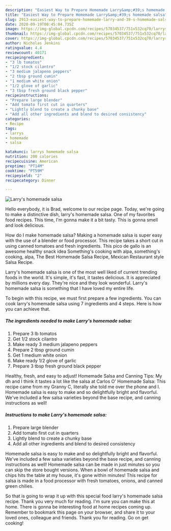 ```yaml
---
description: "Easiest Way to Prepare Homemade Larry&amp;#39;s homemade salsa"
title: "Easiest Way to Prepare Homemade Larry&amp;#39;s homemade salsa"
slug: 2913-easiest-way-to-prepare-homemade-larry-and-39-s-homemade-salsa
date: 2020-09-19T00:45:04.735Z
image: https://img-global.cpcdn.com/recipes/57034537/751x532cq70/larrys-homemade-salsa-recipe-main-photo.jpg
thumbnail: https://img-global.cpcdn.com/recipes/57034537/751x532cq70/larrys-homemade-salsa-recipe-main-photo.jpg
cover: https://img-global.cpcdn.com/recipes/57034537/751x532cq70/larrys-homemade-salsa-recipe-main-photo.jpg
author: Nicholas Jenkins
ratingvalue: 4.4
reviewcount: 40171
recipeingredient:
- "3 lb tomatos"
- "1/2 stock cilantro"
- "3 medium jalapeno peppers"
- "2 tbsp ground cumin"
- "1 medium white onion"
- "1/2 glove of garlic"
- "3 tbsp fresh ground black pepper"
recipeinstructions:
- "Prepare large blender"
- "Add tomato first cut in quarters"
- "Lightly blend to create a chunky base"
- "Add all other ingredients and blend to desired consistency"
categories:
- Recipe
tags:
- larrys
- homemade
- salsa

katakunci: larrys homemade salsa 
nutrition: 200 calories
recipecuisine: American
preptime: "PT14M"
cooktime: "PT59M"
recipeyield: "2"
recipecategory: Dinner

---
```



![Larry&#39;s homemade salsa](https://img-global.cpcdn.com/recipes/57034537/751x532cq70/larrys-homemade-salsa-recipe-main-photo.jpg)

Hello everybody, it is Brad, welcome to our recipe page. Today, we're going to make a distinctive dish, larry&#39;s homemade salsa. One of my favorites food recipes. This time, I'm gonna make it a bit tasty. This is gonna smell and look delicious.

How do I make homemade salsa? Making a homemade salsa is super easy with the use of a blender or food processor. This recipe takes a short cut in using canned tomatoes and fresh ingredients. This pico de gallo is an awesome healthy snack idea Something&#39;s cooking with alpa, something&#39;s cooking, alpa, The Best Homemade Salsa Recipe, Mexican Restaurant style Salsa Recipe.

Larry&#39;s homemade salsa is one of the most well liked of current trending foods in the world. It's simple, it's fast, it tastes delicious. It is appreciated by millions every day. They're nice and they look wonderful. Larry&#39;s homemade salsa is something that I have loved my entire life.


To begin with this recipe, we must first prepare a few ingredients. You can cook larry&#39;s homemade salsa using 7 ingredients and 4 steps. Here is how you can achieve that.

<!--inarticleads1-->

##### The ingredients needed to make Larry&#39;s homemade salsa:

1. Prepare 3 lb tomatos
1. Get 1/2 stock cilantro
1. Make ready 3 medium jalapeno peppers
1. Prepare 2 tbsp ground cumin
1. Get 1 medium white onion
1. Make ready 1/2 glove of garlic
1. Prepare 3 tbsp fresh ground black pepper


Healthy, fresh, and easy to adjust! Homemade Salsa and Canning Tips: My dh and I think it tastes a lot like the salsa at Carlos O&#39; Homemade Salsa: This recipe came from my Granny C, literally she told me over the phone and I. Homemade salsa is easy to make and so delightfully bright and flavorful. We&#39;ve included a few salsa varieties beyond the base recipe, and canning instructions as well! 

<!--inarticleads2-->

##### Instructions to make Larry&#39;s homemade salsa:

1. Prepare large blender
1. Add tomato first cut in quarters
1. Lightly blend to create a chunky base
1. Add all other ingredients and blend to desired consistency


Homemade salsa is easy to make and so delightfully bright and flavorful. We&#39;ve included a few salsa varieties beyond the base recipe, and canning instructions as well! Homemade salsa can be made in just minutes so you can skip the store bought versions. When a bowl of homemade salsa and chips hits the table at my house, it&#39;s gone within minutes! This recipe for salsa is made in a food processor with fresh tomatoes, onions, and canned green chilies. 

So that is going to wrap it up with this special food larry&#39;s homemade salsa recipe. Thank you very much for reading. I'm sure you can make this at home. There is gonna be interesting food at home recipes coming up. Remember to bookmark this page on your browser, and share it to your loved ones, colleague and friends. Thank you for reading. Go on get cooking!
